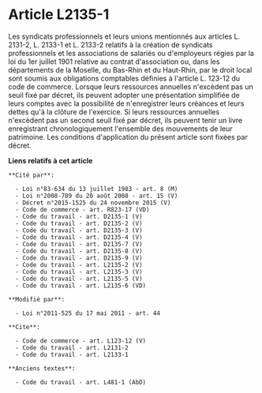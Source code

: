 # Article L2135-1

Les syndicats professionnels et leurs unions mentionnés aux articles L. 2131-2, L. 2133-1 et L. 2133-2 relatifs à la création
de syndicats professionnels et les associations de salariés ou d'employeurs régies par la loi du 1er juillet 1901 relative au
contrat d'association ou, dans les départements de la Moselle, du Bas-Rhin et du Haut-Rhin, par le droit local sont soumis
aux obligations comptables définies à l'article L. 123-12 du code de commerce. Lorsque leurs ressources annuelles n'excèdent
pas un seuil fixé par décret, ils peuvent adopter une présentation simplifiée de leurs comptes avec la possibilité de
n'enregistrer leurs créances et leurs dettes qu'à la clôture de l'exercice. Si leurs ressources annuelles n'excèdent pas un
second seuil fixé par décret, ils peuvent tenir un livre enregistrant chronologiquement l'ensemble des mouvements de leur
patrimoine. Les conditions d'application du présent article sont fixées par décret.

**Liens relatifs à cet article**

	**Cité par**:

	  - Loi n°83-634 du 13 juillet 1983 - art. 8 (M)
	  - Loi n°2008-789 du 20 août 2008 - art. 15 (V)
	  - Décret n°2015-1525 du 24 novembre 2015 (V)
	  - Code de commerce - art. R823-17 (VD)
	  - Code du travail - art. D2135-1 (V)
	  - Code du travail - art. D2135-2 (V)
	  - Code du travail - art. D2135-3 (V)
	  - Code du travail - art. D2135-4 (V)
	  - Code du travail - art. D2135-7 (V)
	  - Code du travail - art. D2135-8 (V)
	  - Code du travail - art. D2135-9 (V)
	  - Code du travail - art. L2135-2 (V)
	  - Code du travail - art. L2135-3 (V)
	  - Code du travail - art. L2135-5 (V)
	  - Code du travail - art. L2135-6 (VD)

	**Modifié par**:

	  - Loi n°2011-525 du 17 mai 2011 - art. 44

	**Cite**:

	  - Code de commerce - art. L123-12 (V)
	  - Code du travail - art. L2131-2
	  - Code du travail - art. L2133-1

	**Anciens textes**:

	  - Code du travail - art. L481-1 (AbD)
